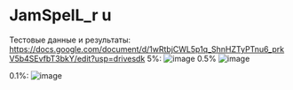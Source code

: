 # JamSpelL_r u
Тестовые данные и результаты:
https://docs.google.com/document/d/1wRtbjCWL5p1q_ShnHZTyPTnu6_prkV5b4SEvfbT3bkY/edit?usp=drivesdk
5%:
![image](https://github.com/Madjogger1202/JamSpelL_ru/assets/61242548/e19abac7-02d9-4daf-8d8e-dc8d9c4264e1)
0.5%
![image](https://github.com/Madjogger1202/JamSpelL_ru/assets/61242548/f8eef9ce-47ac-4e30-ba22-2543c794190b)

0.1%:
![image](https://github.com/Madjogger1202/JamSpelL_ru/assets/61242548/364797f9-8768-4389-82fb-abafbf2c75f6)
